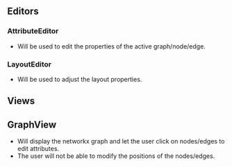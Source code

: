 ## Editors

### AttributeEditor 
* Will be used to edit the properties of the active graph/node/edge.

### LayoutEditor 
* Will be used to adjust the layout properties.

## Views

## GraphView 
* Will display the networkx graph and let the user click on nodes/edges to edit attributes. 
* The user will not be able to modify the positions of the nodes/edges.

